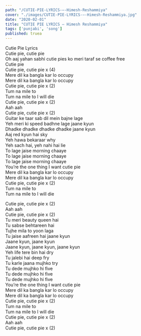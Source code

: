 ```yaml
---
path: "/CUTIE-PIE-LYRICS-–-Himesh-Reshammiya"
cover: "./images/CUTIE-PIE-LYRICS-–-Himesh-Reshammiya.jpg"
date: "2020-02-01"
title: "CUTIE PIE LYRICS – Himesh Reshammiya"
tags: ['punjabi', 'song']
published: truea
---
```

  
Cutie Pie Lyrics  
Cutie pie, cutie pie  
Oh aaj yahan sabhi cutie pies ko meri taraf se coffee free  
Cutie pie  
Cutie pie, cutie pie x (4)  
Mere dil ka bangla kar lo occupy  
Mere dil ka bangla kar lo occupy  
Cutie pie, cutie pie x (2)  
Tum na mile to  
Tum na mile to I will die  
Cutie pie, cutie pie x (2)  
Aah aah  
Cutie pie, cutie pie x (2)  
Guitar ke taar sab dil mein bajne lage  
Yeh meri ki speed badhne lage jaane kyun  
Dhadke dhadke dhadke dhadke jaane kyun  
Aaj red kyun hai sky  
Yeh hawa bekaraar why  
Yeh sach hai, yeh nahi hai lie  
To lage jaise morning chaaye  
To lage jaise morning chaaye  
To lage jaise morning chaaye  
You’re the one thing I want cutie pie  
Mere dil ka bangla kar lo occupy  
Mere dil ka bangla kar lo occupy  
Cutie pie, cutie pie x (2)  
Tum na mile to  
Tum na mile to I will die  
  
  
  
  
  
  
Cutie pie, cutie pie x (2)  
Aah aah  
Cutie pie, cutie pie x (2)  
Tu meri beauty queen hai  
Tu sabse behtareen hai  
Tujhe mila to yoon laga  
Tu jaise aafreen hai jaane kyun  
Jaane kyun, jaane kyun  
Jaane kyun, jaane kyun, jaane kyun  
Yeh life tere bin hai dry  
Tu jalebi hai deep fry  
Tu karle jaana mujhko try  
Tu dede mujhko hi five  
Tu dede mujhko hi five  
Tu dede mujhko hi five  
You’re the one thing I want cutie pie  
Mere dil ka bangla kar lo occupy  
Mere dil ka bangla kar lo occupy  
Cutie pie, cutie pie x (2)  
Tum na mile to  
Tum na mile to I will die  
Cutie pie, cutie pie x (2)  
Aah aah  
Cutie pie, cutie pie x (2)  
